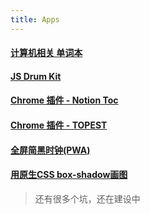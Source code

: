 ```yaml
---
title: Apps
---
```


#### [计算机相关 单词本](/cs_english)
<!-- #### [留言墙](/comment/) -->
#### <a href="/asset/drum/index.html" target="_blank">JS Drum Kit</a>
#### [Chrome 插件 - Notion Toc](https://github.com/scarsu/Notion-Chrome-Toc-Extension)
#### [Chrome 插件 - TOPEST](https://github.com/scarsu/Topest-Chrome-Extension)
#### <a href="/pwa/clock/index.html" target="_blank">全屏简黑时钟(PWA)</a>
#### <a href="/asset/css-pic.html" target="_blank">用原生CSS box-shadow画图</a>

> 还有很多个坑，还在建设中

<!-- - Chrome 插件：书签同步助手(使用gist 拉取数据/上传数据/监控书签更改自动上传)
- 浏览器书签生成器(将网址信息+链接数据，转换为浏览器可导入的html书签文件)
- 访问数据
- 随机手机壁纸
- 在线图片转换工具
- 番茄钟
- 随机一句芬芳 -->

<!-- #### 7.愿望清单 -->
<!-- ```js
//有想的请联系我邮箱  scarsu001@gmail.com
``` -->
